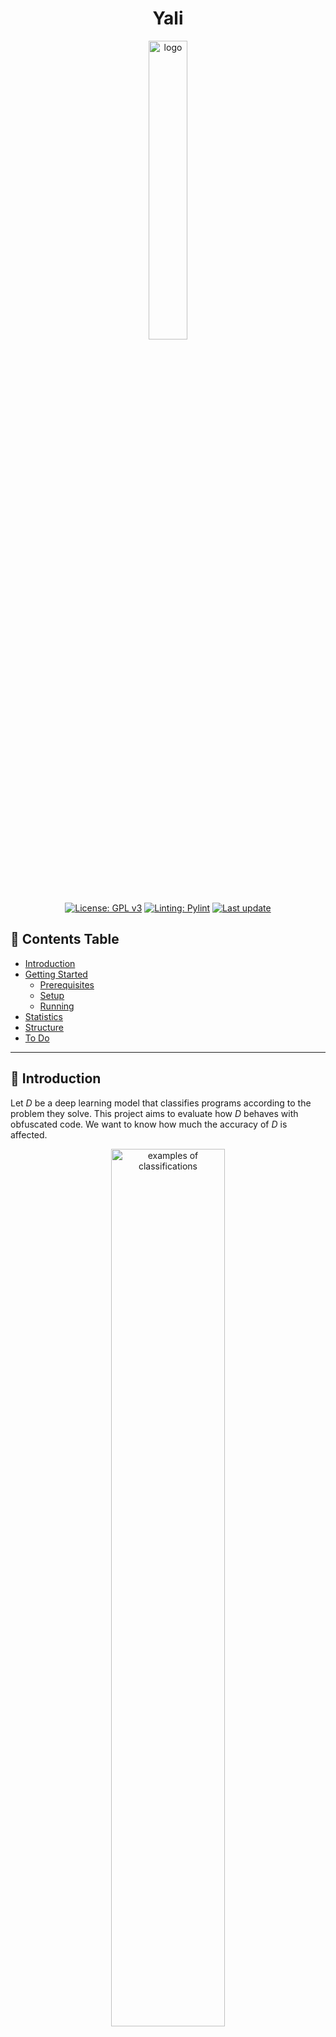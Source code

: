 <h1 align="center" style=""> Yali </h1>

<p align="center">
  <img alt="logo" src="./Docs/yali.png" width="35%" height="auto"/>
</p>

<p align="center">
  <a href="https://github.com/thais-damasio/yali/blob/main/LICENSE"><img src="https://img.shields.io/badge/license-GPL%203.0%20only-green?style=for-the-badge" alt="License: GPL v3"></a>
  <a href="https://github.com/PyCQA/pylint"><img src="https://img.shields.io/badge/linting-pylint-yellowgreen?style=for-the-badge" alt="Linting: Pylint"></a>
  <a href="https://github.com/lac-dcc/yali/commits/main">
    <img src="https://img.shields.io/github/last-commit/lac-dcc/yali/main?style=for-the-badge"
         alt="Last update">
  </a>
</p>


## :pushpin: **Contents Table**

* [Introduction](#introduction)
* [Getting Started](#getting-started)
    * [Prerequisites](#prerequisites)
    * [Setup](#setup)
    * [Running](#running)
* [Statistics](#statistics)
* [Structure](#structure)
* [To Do](#to-do)



---
<a id="introduction"></a>

## :scroll: **Introduction**

Let _D_ be a deep learning model that classifies programs according to the problem they solve. This project aims to evaluate how _D_ behaves with obfuscated code. We want to know how much the accuracy of _D_ is affected.

<p align="center">
<img alt="examples of classifications" src="./Docs/examples.gif" width="60%" height="auto"/>
</p>

> The top of the image above shows the histogram produced by a specific strategy for program *292*. This program belongs to class 11 of the *POJ-104 dataset*. The bottom of the image shows how each model classifies the variations of program *292*.

---
<a id="getting-started"></a>

## :checkered_flag: **Getting Started**
In this section are the steps to reproduce our experiments.


<a id="prerequisites"></a>

### **Prerequisites**
You need to install the following packages to run this project:

* [Docker](https://www.docker.com/get-started/) and [Docker Compose](https://docs.docker.com/compose/install/) to run our experiments
* [Python-3](https://www.python.org/downloads/) to plot the results in the project's Jupyter Notebook
* [Wget](https://www.gnu.org/software/wget/), [Tar](https://www.gnu.org/software/tar/) and [Sed](https://www.gnu.org/software/sed/) to run the initial scripts to configure the repository

<a id="setup"></a>

###  **Setup**

First, you should copy the `.env.example` file and rename it to `.env`.
You can now set environment variables in the `.env` file at the project's root. You can change the following variables:

<table>
    <tbody>
        <tr>
            <th>Variable</th>
            <th>Description</th>
            <th>Value</th>
        </tr>
        <tr>
            <td>REPRESENTATION</td>
            <td>Program embedding that will be used to represent a program. This variable is required.</td>
            <td>
                <ul>
                    <li>histogram</li>
                    <li>ir2vec</li>
                    <li>milepost</li>
                    <li>cfg</li>
                    <li>cfg_compact</li>
                    <li>cdfg</li>
                    <li>cdfg_compact</li>
                    <li>cdfg_plus</li>
                    <li>programl</li>
                </ul>
            </td>
        </tr>
        <tr>
            <td>MODEL</td>
            <td>Selected machine learning model. This variable is required. If REPRESENTATION is equal to `cfg`, `cfg_compact`, `cdfg`, `cdfg_compact`, `cdfg_plus` or `programl`, the model must be `dgcnn` or `gcn`.</td>
            <td>
                <ul>
                    <li>"cnn" (Convolutional Neural Network by <a href="https://dl.acm.org/doi/10.5555/3015812.3016002">Lili Mou et al.</a>)</li>
                    <li>"rf" (Random Forest) </li>
                    <li>"svm" (Support Vector Machine) </li>
                    <li>"knn" (K-Nearest Neighbors) </li>
                    <li>"lr" (Logistic Regression) </li>
                    <li>"mlp" (Multilayer Perceptron) </li>
                    <li>"dgcnn" (Deep Graph CNN) </li>
                </ul>
            </td>
        </tr>
        <tr>
            <td>TRAINDATASET / TESTDATASET</td>
            <td>Dataset that will be used in the training/testing phase. TRAINDATASET is required, but <b>TESTDATASET must be empty if you want to use the same dataset in training and testing phase.</b></td>
            <td>
                <ul>
                    <li>
                        "OJClone" (POJ-104 dataset used by <a href="https://dl.acm.org/doi/10.5555/3015812.3016002">Lili Mou et al.</a>)
                    </li>
                    <li>
                        "BCF" (The OJClone dataset that was obfuscated by the <a href="https://github.com/obfuscator-llvm/obfuscator/wiki/Bogus-Control-Flow">Bogus Control Flow</a> strategy) 
                    </li>
                    <li>
                        "FLA" (The OJClone dataset that was obfuscated by the <a href="https://github.com/obfuscator-llvm/obfuscator/wiki/Control-Flow-Flattening">Control Flow Flattening</a> strategy)
                    </li>
                    <li>
                        "SUB" (The OJClone dataset was obfuscated by the <a href="https://github.com/obfuscator-llvm/obfuscator/wiki/Instructions-Substitution">Instructions Substitution</a> strategy)
                    </li>
                    <li>
                        "OLLVM" (The OJClone dataset that was obfuscated by the <a href="https://github.com/obfuscator-llvm/obfuscator/wiki/Control-Flow-Flattening">Control Flow Flattening</a>, <a href="https://github.com/obfuscator-llvm/obfuscator/wiki/Bogus-Control-Flow">Bogus Control Flow Strategy</a> and <a href="https://github.com/obfuscator-llvm/obfuscator/wiki/Instructions-Substitution">Instructions Substitution</a> strategies, respectively)
                    </li>
                    <li>
                        "MCMC" (The OJClone dataset that was obfuscated by the <a href="https://arxiv.org/pdf/2111.10793.pdf">Markov Chain Monte Carlo</a> strategy)
                    </li>
                    <li>
                        "DRLSG" (The OJClone dataset that was obfuscated by the <a href="https://arxiv.org/pdf/2111.10793.pdf">Deep Reinforcement Learning Sequence Generation</a> strategy)
                    </li>
                    <li>
                        "RS" (The OJClone dataset that was obfuscated by the <a href="https://arxiv.org/pdf/2111.10793.pdf">Random-Search</a> strategy)
                    </li>
                </ul>
            </td>
        </tr>
        <tr>
            <td>OPTLEVELTRAIN / OPTLEVELTEST</td>
            <td>Optimization level applied in the traning/testing dataset. OPTLEVELTRAIN is required, but <b>OPTLEVELTEST must be empty if TESTDATASET is empty.</b></td>
            <td>
                <ul>
                    <li>O0</li>
                    <li>O3</li>
                </ul>
            </td>
        </tr>
        <tr>
            <td>NUMCLASSES</td>
            <td>The number of classes of the dataset. This variable is required.</td>
            <td></td>
        </tr>
        <tr>
            <td>ROUNDS</td>
            <td>The number of rounds to run the model. This variable is required.</td>
            <td></td>
        </tr>
        <tr>
            <td>MEMORYPROF</td>
            <td>Indicate whether a memory profiler will be used. This variable is required.</td>
            <td>
                <ul>
                    <li>yes</li>
                    <li>no</li>
                </ul>
            </td>
        </tr>
        <tr>
            <td>FILTER_HISTOGRAM</td>
            <td>String with a comma separated list of opcodes to consider. Only available if <b>REPRESENTATION=histogram.</b></td>
            <td></td>
        </tr>
    </tbody>
</table>


After that, you need to prepare the environment to run our experiments. Run the following command line:

```bash
$ ./setup.sh
```
> This will download the datasets, build the docker image and create the necessary folders for the project. 


<a id="running"></a>

### **Running**
Now, you can run the following command line:

```bash
$ ./run.sh MODE
```
There are the following values for `MODE`:
* **custom**: Run the project based on the variables set on `.env` file
* **all**: Run all games, the resources analysis and embedding analysis
* **speedup**: Run the speedup analysis with the benchmark game
* **embeddings**: Run the embedding analysis
* **resources**: Run only the resources analysis
* **malware**: Run the experiment to detect classes of malware
* **game0** Run the [Game 0]() (*We will put the link later*)
* **game1**: Run the [Game 1]() (*We will put the link later*)
* **game2**: Run the [Game 2]() (*We will put the link later*)
* **game3**: Run the [Game 3]() (*We will put the link later*)
* **discover**: Run the [Discover Game]() (*We will put the link later*)

> This will run the docker container with the configurations in the `.env` file.



---
<a id="statistics"></a>

## :bar_chart: **Statistics**
The `Statistics` folder contains _Jupyter Notebooks_ that plot the data generated by the experiments. Each notebook describes each chart and the steps to develop them. There are the following _notebooks_:

* [**EmbeddingResults**](./Statistics/EmbeddingResults.ipynb): Presents information about the accuracy of the dgcnn and cnn models with different representations
* [**GameResults**](./Statistics/GameResults.ipynb): Presents information about the 4 games proposed in our [work]() (*We will put the link later*).
* [**ResourceResults**](./Statistics/ResourceResults.ipynb): Presents information about resource consumption (memory and time) of each model
* [**StrategiesResults**](./Statistics/StrategiesResults.ipynb): Presents the distance between the histograms of the original programs and the histograms generated by the obfuscators 



---
<a id="structure"></a>

## :card_index_dividers: Structure
The repository has the following organization:

```bash
|-- Classification: "scripts for the classification process"
|-- Compilation: "Scripts for the compilation process"
|-- Docs: "Repository documentation"
|-- Entrypoint: "Container setup"
|-- Extraction: "Script to extract a program representation and convert CSV to Numpy"
|-- HistogramPass: "LLVM pass to get the histograms"
|-- MalwareDataset: "Malware dataset to support experiments in the project"
|-- Representations: "Scripts to extract different program representations"
|-- Statistics: "Jupyter notebooks"
    |-- Experiments: "Extra experiments using the yali infrastructure (each one of them has its own ReadME)"
    |-- Utils: "Python scripts to support the `Experiments` folder and the Jupyter Notebooks"
|-- Volume: "Volume of the container"
    |-- Csv: "CSVs with the histograms"
    |-- Embeddings: "Different representations of programs in the Source folder"
    |-- Histograms: "histograms in the Numpy format"
    |-- Irs: "LLVM IRs of the programs"
    |-- Results: "Results of the training/testing phase"
    |-- Source: "Source code of the programs"
```


---
<a id="next-steps"></a>

## To Do

We are doing the following to increment our repository:

- [ ] Put the paper link in this ReadME